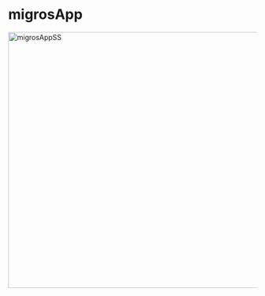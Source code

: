 # migrosApp
<img width="520" alt="migrosAppSS" src="https://user-images.githubusercontent.com/61031852/188285187-480bbd79-a9a8-47f5-bbe9-bfaea2c51425.png">
